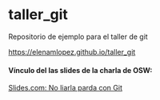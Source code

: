 # taller_git
Repositorio de ejemplo para el taller de git

 https://elenamlopez.github.io/taller_git

#### Vínculo del las slides de la charla de OSW:
[Slides.com: No liarla parda con Git](https://slides.com/elenam-lopez/no-liarla-parda-con-git-x-2)
